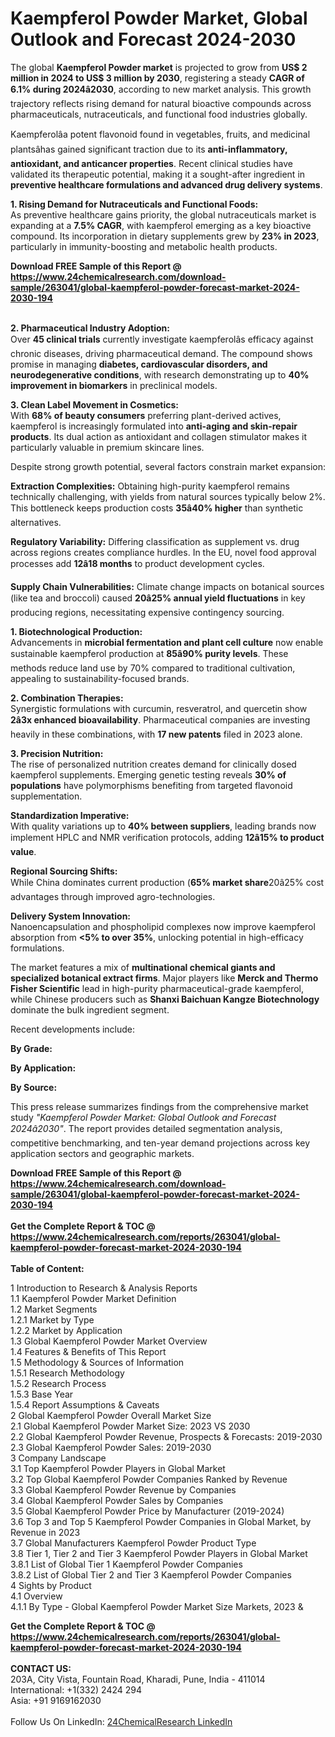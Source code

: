 <h1>Kaempferol Powder Market, Global Outlook and Forecast 2024-2030</h1><p>The global <strong>Kaempferol Powder market</strong> is projected to grow from <strong>US$ 2 million in 2024 to US$ 3 million by 2030</strong>, registering a steady <strong>CAGR of 6.1% during 2024â2030</strong>, according to new market analysis. This growth trajectory reflects rising demand for natural bioactive compounds across pharmaceuticals, nutraceuticals, and functional food industries globally.</p><p>Kaempferolâa potent flavonoid found in vegetables, fruits, and medicinal plantsâhas gained significant traction due to its <strong>anti-inflammatory, antioxidant, and anticancer properties</strong>. Recent clinical studies have validated its therapeutic potential, making it a sought-after ingredient in <strong>preventive healthcare formulations and advanced drug delivery systems</strong>.</p><p><strong>1. Rising Demand for Nutraceuticals and Functional Foods:</strong><br>
As preventive healthcare gains priority, the global nutraceuticals market is expanding at a <strong>7.5% CAGR</strong>, with kaempferol emerging as a key bioactive compound. Its incorporation in dietary supplements grew by <strong>23% in 2023</strong>, particularly in immunity-boosting and metabolic health products.</p><div><b>Download FREE Sample of this Report @ 
            <a href="https://www.24chemicalresearch.com/download-sample/263041/global-kaempferol-powder-forecast-market-2024-2030-194">
            https://www.24chemicalresearch.com/download-sample/263041/global-kaempferol-powder-forecast-market-2024-2030-194</a></b></div><br><p><strong>2. Pharmaceutical Industry Adoption:</strong><br>
Over <strong>45 clinical trials</strong> currently investigate kaempferolâs efficacy against chronic diseases, driving pharmaceutical demand. The compound shows promise in managing <strong>diabetes, cardiovascular disorders, and neurodegenerative conditions</strong>, with research demonstrating up to <strong>40% improvement in biomarkers</strong> in preclinical models.</p><p><strong>3. Clean Label Movement in Cosmetics:</strong><br>
With <strong>68% of beauty consumers</strong> preferring plant-derived actives, kaempferol is increasingly formulated into <strong>anti-aging and skin-repair products</strong>. Its dual action as antioxidant and collagen stimulator makes it particularly valuable in premium skincare lines.</p><p>Despite strong growth potential, several factors constrain market expansion:</p><p><strong>Extraction Complexities:</strong> Obtaining high-purity kaempferol remains technically challenging, with yields from natural sources typically below 2%. This bottleneck keeps production costs <strong>35â40% higher</strong> than synthetic alternatives.</p><p><strong>Regulatory Variability:</strong> Differing classification as supplement vs. drug across regions creates compliance hurdles. In the EU, novel food approval processes add <strong>12â18 months</strong> to product development cycles.</p><p><strong>Supply Chain Vulnerabilities:</strong> Climate change impacts on botanical sources (like tea and broccoli) caused <strong>20â25% annual yield fluctuations</strong> in key producing regions, necessitating expensive contingency sourcing.</p><p><strong>1. Biotechnological Production:</strong><br>
Advancements in <strong>microbial fermentation and plant cell culture</strong> now enable sustainable kaempferol production at <strong>85â90% purity levels</strong>. These methods reduce land use by 70% compared to traditional cultivation, appealing to sustainability-focused brands.</p><p><strong>2. Combination Therapies:</strong><br>
Synergistic formulations with curcumin, resveratrol, and quercetin show <strong>2â3x enhanced bioavailability</strong>. Pharmaceutical companies are investing heavily in these combinations, with <strong>17 new patents</strong> filed in 2023 alone.</p><p><strong>3. Precision Nutrition:</strong><br>
The rise of personalized nutrition creates demand for clinically dosed kaempferol supplements. Emerging genetic testing reveals <strong>30% of populations</strong> have polymorphisms benefiting from targeted flavonoid supplementation.</p><p><strong>Standardization Imperative:</strong><br>
	With quality variations up to <strong>40% between suppliers</strong>, leading brands now implement HPLC and NMR verification protocols, adding <strong>12â15% to product value</strong>.</p><p><strong>Regional Sourcing Shifts:</strong><br>
	While China dominates current production (<strong>65% market share</strong>20â25% cost advantages through improved agro-technologies.</p><p><strong>Delivery System Innovation:</strong><br>
	Nanoencapsulation and phospholipid complexes now improve kaempferol absorption from <strong>&lt;5% to over 35%</strong>, unlocking potential in high-efficacy formulations.</p><p>The market features a mix of <strong>multinational chemical giants and specialized botanical extract firms</strong>. Major players like <strong>Merck and Thermo Fisher Scientific</strong> lead in high-purity pharmaceutical-grade kaempferol, while Chinese producers such as <strong>Shanxi Baichuan Kangze Biotechnology</strong> dominate the bulk ingredient segment.</p><p>Recent developments include:</p><p><strong>By Grade:</strong></p><p><strong>By Application:</strong></p><p><strong>By Source:</strong></p><p>This press release summarizes findings from the comprehensive market study <em>"Kaempferol Powder Market: Global Outlook and Forecast 2024â2030"</em>. The report provides detailed segmentation analysis, competitive benchmarking, and ten-year demand projections across key application sectors and geographic markets.</p><div><b>Download FREE Sample of this Report @ 
            <a href="https://www.24chemicalresearch.com/download-sample/263041/global-kaempferol-powder-forecast-market-2024-2030-194">
            https://www.24chemicalresearch.com/download-sample/263041/global-kaempferol-powder-forecast-market-2024-2030-194</a></b></div><br><div><b>Get the Complete Report & TOC @ 
            <a href="https://www.24chemicalresearch.com/reports/263041/global-kaempferol-powder-forecast-market-2024-2030-194">
            https://www.24chemicalresearch.com/reports/263041/global-kaempferol-powder-forecast-market-2024-2030-194</a></b></div><br>
            <b>Table of Content:</b><p>1 Introduction to Research & Analysis Reports<br />
    1.1 Kaempferol Powder Market Definition<br />
    1.2 Market Segments<br />
        1.2.1 Market by Type<br />
        1.2.2 Market by Application<br />
    1.3 Global Kaempferol Powder Market Overview<br />
    1.4 Features & Benefits of This Report<br />
    1.5 Methodology & Sources of Information<br />
        1.5.1 Research Methodology<br />
        1.5.2 Research Process<br />
        1.5.3 Base Year<br />
        1.5.4 Report Assumptions & Caveats<br />
2 Global Kaempferol Powder Overall Market Size<br />
    2.1 Global Kaempferol Powder Market Size: 2023 VS 2030<br />
    2.2 Global Kaempferol Powder Revenue, Prospects & Forecasts: 2019-2030<br />
    2.3 Global Kaempferol Powder Sales: 2019-2030<br />
3 Company Landscape<br />
    3.1 Top Kaempferol Powder Players in Global Market<br />
    3.2 Top Global Kaempferol Powder Companies Ranked by Revenue<br />
    3.3 Global Kaempferol Powder Revenue by Companies<br />
    3.4 Global Kaempferol Powder Sales by Companies<br />
    3.5 Global Kaempferol Powder Price by Manufacturer (2019-2024)<br />
    3.6 Top 3 and Top 5 Kaempferol Powder Companies in Global Market, by Revenue in 2023<br />
    3.7 Global Manufacturers Kaempferol Powder Product Type<br />
    3.8 Tier 1, Tier 2 and Tier 3 Kaempferol Powder Players in Global Market<br />
        3.8.1 List of Global Tier 1 Kaempferol Powder Companies<br />
        3.8.2 List of Global Tier 2 and Tier 3 Kaempferol Powder Companies<br />
4 Sights by Product<br />
    4.1 Overview<br />
        4.1.1 By Type - Global Kaempferol Powder Market Size Markets, 2023 &</p><div><b>Get the Complete Report & TOC @ 
            <a href="https://www.24chemicalresearch.com/reports/263041/global-kaempferol-powder-forecast-market-2024-2030-194">
            https://www.24chemicalresearch.com/reports/263041/global-kaempferol-powder-forecast-market-2024-2030-194</a></b></div><br><b>CONTACT US:</b><br>
            203A, City Vista, Fountain Road, Kharadi, Pune, India - 411014<br>
            International: +1(332) 2424 294<br>
            Asia: +91 9169162030 <br><br>
            Follow Us On LinkedIn: <a href="https://www.linkedin.com/company/24chemicalresearch/">24ChemicalResearch LinkedIn</a>